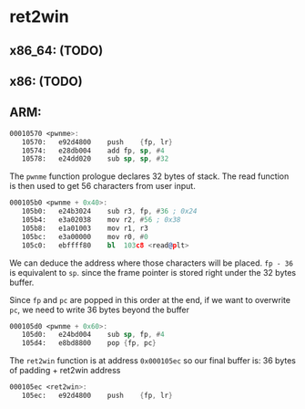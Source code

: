 # ret2win

## x86_64: (TODO)

## x86: (TODO)

## ARM:
```asm
00010570 <pwnme>:
   10570:	e92d4800 	push	{fp, lr}
   10574:	e28db004 	add	fp, sp, #4
   10578:	e24dd020 	sub	sp, sp, #32
```
The `pwnme` function prologue declares 32 bytes of stack.
The read function is then used to get 56 characters from user input.
```asm
000105b0 <pwnme + 0x40>:
   105b0:	e24b3024 	sub	r3, fp, #36	; 0x24
   105b4:	e3a02038 	mov	r2, #56	; 0x38
   105b8:	e1a01003 	mov	r1, r3
   105bc:	e3a00000 	mov	r0, #0
   105c0:	ebffff80 	bl	103c8 <read@plt>
```
We can deduce the address where those characters will be placed.
`fp - 36` is equivalent to `sp`. since the frame pointer is stored right under the 32 bytes buffer.

Since `fp` and `pc` are popped in this order at the end, if we want to overwrite `pc`,
we need to write 36 bytes beyond the buffer
```asm
000105d0 <pwnme + 0x60>:
   105d0:	e24bd004 	sub	sp, fp, #4
   105d4:	e8bd8800 	pop	{fp, pc}
```
The `ret2win` function is at address `0x000105ec` so our final buffer is:
36 bytes of padding + ret2win address
```asm
000105ec <ret2win>:
   105ec:	e92d4800 	push	{fp, lr}
```
